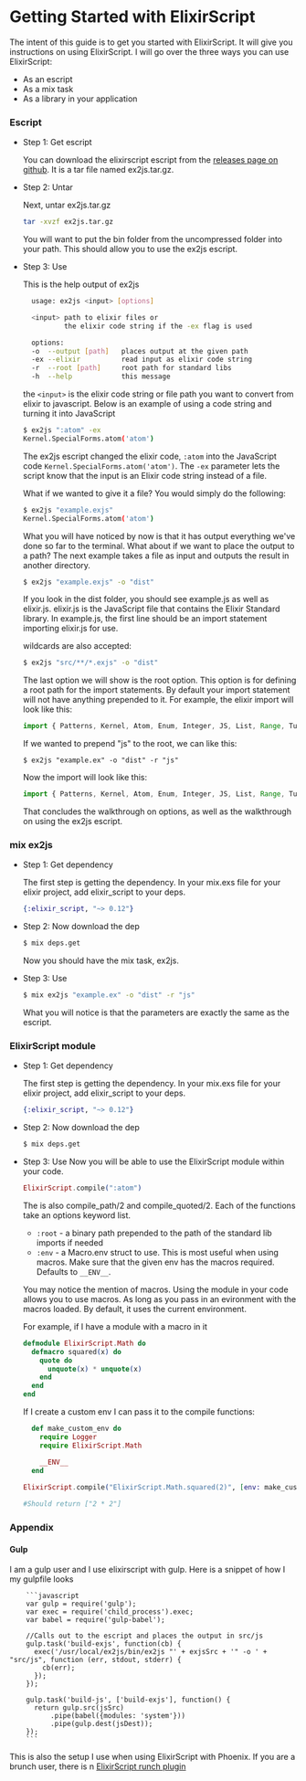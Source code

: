 # Getting Started with ElixirScript


The intent of this guide is to get you started with ElixirScript. It will give you instructions on using ElixirScript. I will go over the three ways you can use ElixirScript:

* As an escript
* As a mix task
* As a library in your application

### Escript

* Step 1: Get escript
    
    You can download the elixirscript escript from the [releases page on github](https://github.com/bryanjos/elixirscript/releases). It is a tar file named ex2js.tar.gz.

* Step 2: Untar

    Next, untar ex2js.tar.gz
    
    ```bash
    tar -xvzf ex2js.tar.gz
    ```
    
    You will want to put the bin folder from the uncompressed folder into your path. This should allow you to use the ex2js escript.
    
* Step 3: Use

    This is the help output of ex2js
    
    ```bash
      usage: ex2js <input> [options]
    
      <input> path to elixir files or
              the elixir code string if the -ex flag is used
    
      options:
      -o  --output [path]   places output at the given path
      -ex --elixir          read input as elixir code string
      -r  --root [path]     root path for standard libs
      -h  --help            this message
    ```
    
    the `<input>` is the elixir code string or file path you want to convert from elixir to javascript. Below is an example of using a code string and turning it into JavaScript
    
    ```bash
    $ ex2js ":atom" -ex
    Kernel.SpecialForms.atom('atom')
    ```
    
    The ex2js escript changed the elixir code, `:atom` into the JavaScript code `Kernel.SpecialForms.atom('atom')`. The `-ex` parameter lets the script know that the input is an Elixir code string instead of a file.
    
    What if we wanted to give it a file? You would simply do the following:
    
    ```bash
    $ ex2js "example.exjs"
    Kernel.SpecialForms.atom('atom')
    ```
    
    What you will have noticed by now is that it has output everything we've done so far to the terminal. What about if we want to place the output to a path? The next example takes a file as input and outputs the result in another directory.
    
    ```bash
    $ ex2js "example.exjs" -o "dist"
    ```
    
    If you look in the dist folder, you should see example.js as well as elixir.js. elixir.js is the JavaScript file that contains the Elixir Standard library. In example.js, the first line should be an import statement importing elixir.js for use.
    
    wildcards are also accepted:
    
    ```bash
    $ ex2js "src/**/*.exjs" -o "dist"
    ```
    
    The last option we will show is the root option. This option is for defining a root path for the import statements. By default your import statement will not have anything prepended to it. For example, the elixir import will look like this:
    
    ```javascript
    import { Patterns, Kernel, Atom, Enum, Integer, JS, List, Range, Tuple, Agent, Keyword, BitString } from 'elixir';
    ```
    
    If we wanted to prepend "js" to the root, we can like this:
    
    ```
    $ ex2js "example.ex" -o "dist" -r "js"
    ```
    
    Now the import will look like this:
    
    ```javascript
    import { Patterns, Kernel, Atom, Enum, Integer, JS, List, Range, Tuple, Agent, Keyword, BitString } from 'js/elixir';
    ```
    
    That concludes the walkthrough on options, as well as the walkthrough on using the ex2js escript.
    
### mix ex2js

* Step 1: Get dependency
    
    The first step is getting the dependency. In your mix.exs file for your elixir project, add elixir_script to your deps.

    ```elixir
    {:elixir_script, "~> 0.12"}
    ```
    
* Step 2: Now download the dep
    
    ```bash
    $ mix deps.get
    ```
    
    Now you should have the mix task, ex2js.
   
* Step 3: Use
    ```bash
    $ mix ex2js "example.ex" -o "dist" -r "js"
    ```
    
    What you will notice is that the parameters are exactly the same as the escript.
    
### ElixirScript module
* Step 1: Get dependency
    
    The first step is getting the dependency. In your mix.exs file for your elixir project, add elixir_script to your deps.

    ```elixir
    {:elixir_script, "~> 0.12"}
    ```
    
* Step 2: Now download the dep
    
    ```bash
    $ mix deps.get
    ```

* Step 3: Use
    Now you will be able to use the ElixirScript module within your code. 

    ```elixir
    ElixirScript.compile(":atom")
    ```
    
    The is also compile_path/2 and compile_quoted/2. Each of the functions take an options keyword list.
    
     * `:root` - a binary path prepended to the path of the standard lib imports if needed
    * `:env` - a Macro.env struct to use. This is most useful when using macros. Make sure that the  given env has the macros required. Defaults to `__ENV__`.
    
    You may notice the mention of macros. Using the module in your code allows you to use macros. As long as you pass in an evironment with the macros loaded. By default, it uses the current environment.

    For example, if I have a module with a macro in it
    
    ```elixir
    defmodule ElixirScript.Math do
      defmacro squared(x) do
        quote do
          unquote(x) * unquote(x)
        end
      end
    end
    ```
    
    If I create a custom env I can pass it to the compile functions:
    
    ```elixir
      def make_custom_env do
        require Logger
        require ElixirScript.Math
    
        __ENV__
      end
      
    ElixirScript.compile("ElixirScript.Math.squared(2)", [env: make_custom_env])
    
    #Should return ["2 * 2"]
    ```
    
    

### Appendix

#### Gulp

I am a gulp user and I use elixirscript with gulp. Here is a snippet of how I my gulpfile looks
    
        ```javascript
        var gulp = require('gulp');
        var exec = require('child_process').exec;
        var babel = require('gulp-babel');
        
        //Calls out to the escript and places the output in src/js
        gulp.task('build-exjs', function(cb) {
          exec('/usr/local/ex2js/bin/ex2js "' + exjsSrc + '" -o ' + "src/js", function (err, stdout, stderr) {
            cb(err);
          });
        });
        
        gulp.task('build-js', ['build-exjs'], function() {
          return gulp.src(jsSrc)
              .pipe(babel({modules: 'system'}))
              .pipe(gulp.dest(jsDest));
        });
        ```
        
This is also the setup I use when using ElixirScript with Phoenix. If you are a brunch user, there is n [ElixirScript runch plugin](https://www.npmjs.com/package/elixirscript-brunch)